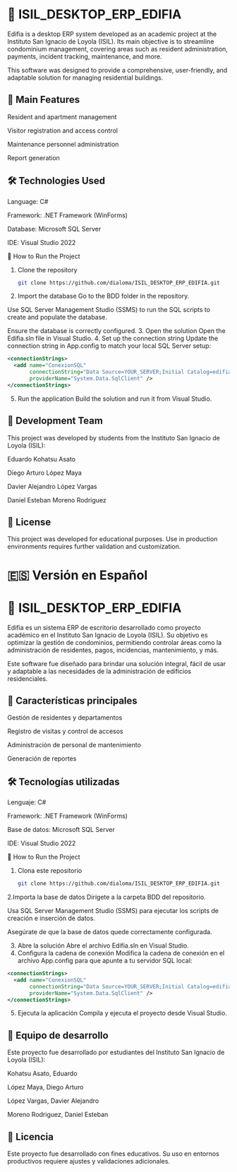 # 📌 ISIL_DESKTOP_ERP_EDIFIA

Edifia is a desktop ERP system developed as an academic project at the Instituto San Ignacio de Loyola (ISIL). Its main objective is to streamline condominium management, covering areas such as resident administration, payments, incident tracking, maintenance, and more.

This software was designed to provide a comprehensive, user-friendly, and adaptable solution for managing residential buildings.

## 🧩 Main Features

Resident and apartment management

Visitor registration and access control

Maintenance personnel administration

Report generation

## 🛠️ Technologies Used
Language: C#

Framework: .NET Framework (WinForms)

Database: Microsoft SQL Server

IDE: Visual Studio 2022

🚀 How to Run the Project
1. Clone the repository
   ```bash
   git clone https://github.com/dialoma/ISIL_DESKTOP_ERP_EDIFIA.git
2. Import the database
Go to the BDD folder in the repository.

Use SQL Server Management Studio (SSMS) to run the SQL scripts to create and populate the database.

Ensure the database is correctly configured.
3. Open the solution
Open the Edifia.sln file in Visual Studio.
4. Set up the connection string
Update the connection string in App.config to match your local SQL Server setup:
```xml
<connectionStrings>
  <add name="ConexionSQL"
       connectionString="Data Source=YOUR_SERVER;Initial Catalog=edifia_db;Integrated Security=True"
       providerName="System.Data.SqlClient" />
</connectionStrings>
```
5. Run the application
Build the solution and run it from Visual Studio.

## 👥 Development Team
This project was developed by students from the Instituto San Ignacio de Loyola (ISIL):

Eduardo Kohatsu Asato

Diego Arturo López Maya

Davier Alejandro López Vargas

Daniel Esteban Moreno Rodriguez

## 📄 License
This project was developed for educational purposes. Use in production environments requires further validation and customization.

# 🇪🇸 Versión en Español
# 📌 ISIL_DESKTOP_ERP_EDIFIA
Edifia es un sistema ERP de escritorio desarrollado como proyecto académico en el Instituto San Ignacio de Loyola (ISIL). Su objetivo es optimizar la gestión de condominios, permitiendo controlar áreas como la administración de residentes, pagos, incidencias, mantenimiento, y más.

Este software fue diseñado para brindar una solución integral, fácil de usar y adaptable a las necesidades de la administración de edificios residenciales.

## 🧩 Características principales

Gestión de residentes y departamentos

Registro de visitas y control de accesos

Administración de personal de mantenimiento

Generación de reportes

## 🛠️ Tecnologías utilizadas
Lenguaje: C#

Framework: .NET Framework (WinForms)

Base de datos: Microsoft SQL Server

IDE: Visual Studio 2022

🚀 How to Run the Project
1. Clona este repositorio
   ```bash
   git clone https://github.com/dialoma/ISIL_DESKTOP_ERP_EDIFIA.git
2.Importa la base de datos
Dirígete a la carpeta BDD del repositorio.

Usa SQL Server Management Studio (SSMS) para ejecutar los scripts de creación e inserción de datos.

Asegúrate de que la base de datos quede correctamente configurada.

3. Abre la solución
Abre el archivo Edifia.sln en Visual Studio.
4. Configura la cadena de conexión
Modifica la cadena de conexión en el archivo App.config para que apunte a tu servidor SQL local:
```xml
<connectionStrings>
  <add name="ConexionSQL"
       connectionString="Data Source=YOUR_SERVER;Initial Catalog=edifia_db;Integrated Security=True"
       providerName="System.Data.SqlClient" />
</connectionStrings>
```
5. Ejecuta la aplicación
Compila y ejecuta el proyecto desde Visual Studio.

## 👥 Equipo de desarrollo
Este proyecto fue desarrollado por estudiantes del Instituto San Ignacio de Loyola (ISIL):

Kohatsu Asato, Eduardo

López Maya, Diego Arturo

López Vargas, Davier Alejandro

Moreno Rodriguez, Daniel Esteban

## 📄 Licencia
Este proyecto fue desarrollado con fines educativos. Su uso en entornos productivos requiere ajustes y validaciones adicionales.

